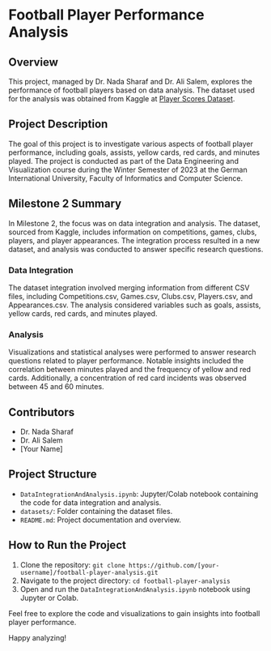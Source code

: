 # Football Player Performance Analysis

## Overview

This project, managed by Dr. Nada Sharaf and Dr. Ali Salem, explores the performance of football players based on data analysis. The dataset used for the analysis was obtained from Kaggle at [Player Scores Dataset](https://www.kaggle.com/datasets/davidcariboo/player-scores/data).

## Project Description

The goal of this project is to investigate various aspects of football player performance, including goals, assists, yellow cards, red cards, and minutes played. The project is conducted as part of the Data Engineering and Visualization course during the Winter Semester of 2023 at the German International University, Faculty of Informatics and Computer Science.

## Milestone 2 Summary

In Milestone 2, the focus was on data integration and analysis. The dataset, sourced from Kaggle, includes information on competitions, games, clubs, players, and player appearances. The integration process resulted in a new dataset, and analysis was conducted to answer specific research questions.

### Data Integration

The dataset integration involved merging information from different CSV files, including Competitions.csv, Games.csv, Clubs.csv, Players.csv, and Appearances.csv. The analysis considered variables such as goals, assists, yellow cards, red cards, and minutes played.

### Analysis

Visualizations and statistical analyses were performed to answer research questions related to player performance. Notable insights included the correlation between minutes played and the frequency of yellow and red cards. Additionally, a concentration of red card incidents was observed between 45 and 60 minutes.

## Contributors

- Dr. Nada Sharaf
- Dr. Ali Salem
- [Your Name]

## Project Structure

- `DataIntegrationAndAnalysis.ipynb`: Jupyter/Colab notebook containing the code for data integration and analysis.
- `datasets/`: Folder containing the dataset files.
- `README.md`: Project documentation and overview.

## How to Run the Project

1. Clone the repository: `git clone https://github.com/[your-username]/football-player-analysis.git`
2. Navigate to the project directory: `cd football-player-analysis`
3. Open and run the `DataIntegrationAndAnalysis.ipynb` notebook using Jupyter or Colab.

Feel free to explore the code and visualizations to gain insights into football player performance.

Happy analyzing!
